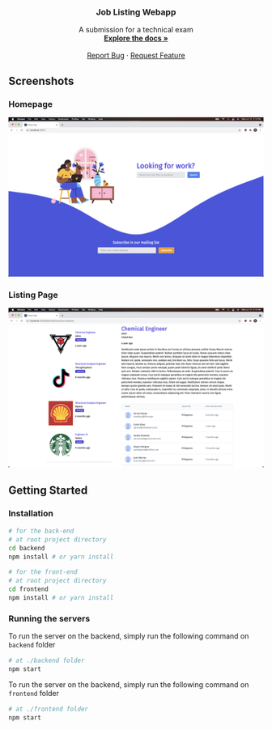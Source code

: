<p align="center">
    <h3 align="center">Job Listing Webapp</h3>

  <p align="center">
    A submission for a technical exam
    <br />
    <a href="#"><strong>Explore the docs »</strong></a>
    <br />
    <br />
    <a href="https://github.com/kristianespina/quick-job-board">Report Bug</a>
    ·
    <a href="https://github.com/kristianespina/quick-job-board">Request Feature</a>
  </p>
</p>

## Screenshots

### Homepage

![Homepage Screenshot](docs/homepage.png)

### Listing Page

![Homepage Screenshot](docs/listpage.png)

## Getting Started

### Installation

```bash
# for the back-end
# at root project directory
cd backend
npm install # or yarn install
```

```bash
# for the front-end
# at root project directory
cd frontend
npm install # or yarn install
```

### Running the servers

To run the server on the backend, simply run the following command on `backend` folder

```bash
# at ./backend folder
npm start
```

To run the server on the backend, simply run the following command on `frontend` folder

```bash
# at ./frontend folder
npm start
```
